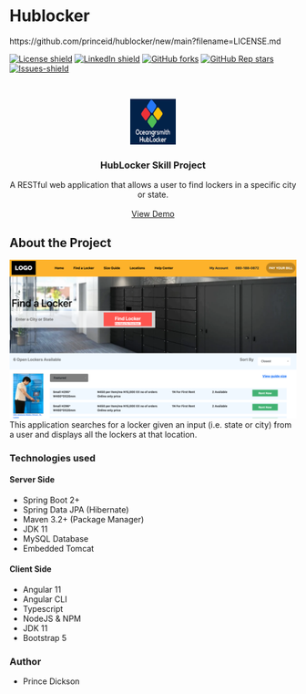 # Hublocker 
<!-- MARKDOWN LINKS & IMAGES (Project shields follow below links for detail)-->
<!-- https://img.shields.io https://www.markdownguide.org/basic-syntax/#reference-style-links --> https://github.com/princeid/hublocker/new/main?filename=LICENSE.md
[![License shield](https://img.shields.io/github/license/princeid/hublocker?style=for-the-badge)](https://github.com/princeid/hublocker/blob/main/LICENSE) 
[![LinkedIn shield](https://img.shields.io/badge/linkedIn-0077B5?logo=linkedin&style=for-the-badge&logoColor=white)](https://www.linkedin.com/in/prince-dickson-a61893107/) 
[![GitHub forks](https://img.shields.io/github/forks/princeid/hublocker?style=for-the-badge)](https://github.com/princeid/hublocker/network/members)
[![GitHub Rep stars](https://img.shields.io/github/stars/princeid/hublocker?logo=GitHub&style=for-the-badge)](https://github.com/princeid/hublocker/stargazers)
[![Issues-shield](https://img.shields.io/github/issues/princeid/hublocker?style=for-the-badge)](https://github.com/princeid/hublocker/issues)


<!-- PROJECT LOGO -->
<br />
<p align="center">
  <a href="https://github.com/othneildrew/Best-README-Template">
    <img src="img/oceangrsmith.png" alt="Logo" width="80" height="80">
  </a>

  <h3 align="center">HubLocker Skill Project</h3>

  <p align="center">
    A RESTful web application that allows a user to find lockers in a specific city or state.
    <br />
    <br />
    <a href="https://github.com/princeid/hublocker">View Demo</a>
  </p>
</p>

## About the Project
![Project Name Screen Shot](img/project_screenshot.png) 
This application searches for a locker given an input (i.e. state or city) from a user and displays all the lockers at that location.

### Technologies used
 #### Server Side
 * Spring Boot 2+
 * Spring Data JPA (Hibernate)
 * Maven 3.2+ (Package Manager)
 * JDK 11
 * MySQL Database
 * Embedded Tomcat
 
 #### Client Side
 * Angular 11
 * Angular CLI
 * Typescript
 * NodeJS & NPM
 * JDK 11
 * Bootstrap 5

### Author
 * Prince Dickson
